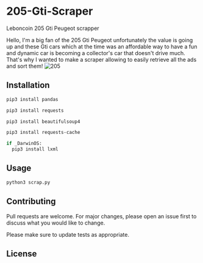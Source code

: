# 205-Gti-Scraper
Leboncoin 205 Gti Peugeot scrapper


Hello,
I'm a big fan of the 205 Gti Peugeot unfortunately the value is going up and these Gti cars which at the time was an affordable way to have a fun and dynamic car is becoming a collector's car that doesn't drive much. That's why I wanted to make a scraper allowing to easily retrieve all the ads and sort them!
![205](https://www.turbo.fr/sites/default/files/styles/article_690x405/public/migration/newscast/field_image/000000007392719.jpg?itok=rSzRGDDM)

## Installation


```bash
pip3 install pandas

pip3 install requests

pip3 install beautifulsoup4

pip3 install requests-cache

if _DarwinOS:
  pip3 install lxml
```

## Usage

```python
python3 scrap.py
```

## Contributing
Pull requests are welcome. For major changes, please open an issue first to discuss what you would like to change.

Please make sure to update tests as appropriate.

## License
